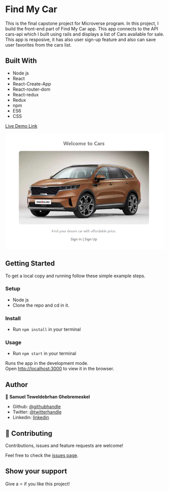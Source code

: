 # Find My Car 

This is the final capstone project for Microverse program. In this project, I build the front-end part of Find My Car app. This app connects to the API cars-api which I built using rails and displays a list of Cars available for sale. This app is resposive, it has also user sign-up feature and also can save user favorites from the cars list. 

## Built With
- Node js
- React
- React-Create-App
- React-router-dom
- React-redux
- Redux
- npm
- ES6
- CSS


[Live Demo Link](https://car-api-react.herokuapp.com/)


![screenshot 1](./src/imgs/Capture.PNG)

## Getting Started

To get a local copy and running follow these simple example steps.

### Setup

- Node js
- Clone the repo and cd in it.

### Install

- Run `npm install` in your terminal

### Usage

- Run `npm start` in your terminal

Runs the app in the development mode.<br />
Open [http://localhost:3000](http://localhost:3000) to view it in the browser.


## Author

👤 **Samuel Teweldebrhan Ghebremeskel**

- Github: [@githubhandle](https://github.com/Samitti)
- Twitter: [@twitterhandle](https://twitter.com/Samuel63734232)
- Linkedin: [linkedin](https://www.linkedin.com/in/samuel-ghebremeskel-29685811a/)

## 🤝 Contributing

Contributions, issues and feature requests are welcome!

Feel free to check the [issues page](https://github.com/Samitti/Find-My-Car-Front-End/issues).

## Show your support

Give a ⭐️ if you like this project!
